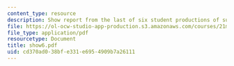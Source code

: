 ```yaml
---
content_type: resource
description: Show report from the last of six student productions of subUrbia.
file: https://ol-ocw-studio-app-production.s3.amazonaws.com/courses/21m-873-theater-arts-topics-suburbia-january-iap-2008/cd370ad038bfe331e6954909b7a26111_show6.pdf
file_type: application/pdf
resourcetype: Document
title: show6.pdf
uid: cd370ad0-38bf-e331-e695-4909b7a26111
---
```

